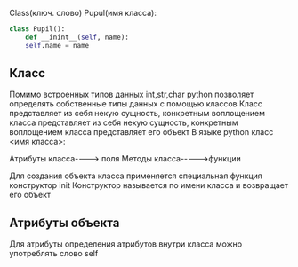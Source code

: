 Class(ключ. слово) Pupul(имя класса):

```python 
class Pupil():
	def __inint__(self, name):
	self.name = name
```
## Класс
Помимо встроенных типов данных int,str,char python позволяет определять собственные типы данных с помощью классов
Класс представляет из себя некую сущность, конкретным воплощением класса представляет из себя некую сущность, конкретным воплощением класса представляет его объект 
В языке python класс <имя класса>: 

Атрибуты класса----> поля
Методы класса----->функции 

Для создания объекта класса применяется специальная функция конструктор init
Конструктор называется по имени класса и возвращает его объект 

## Атрибуты объекта
Для атрибуты определения атрибутов внутри класса можно употреблять слово self  